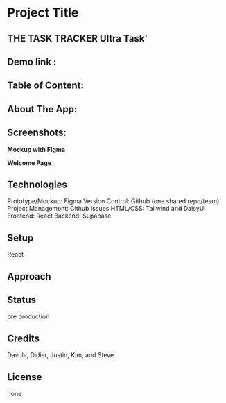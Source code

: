 # Project Title

## THE TASK TRACKER **Ultra Task**'

## Demo link :

## Table of Content:

## About The App:

## Screenshots:

**Mockup with Figma**


**Welcome Page**


## Technologies

Prototype/Mockup: Figma
Version Control: Github (one shared repo/team)
Project Management: Github Issues
HTML/CSS: Tailwind and DaisyUI
Frontend: React
Backend: Supabase

## Setup

React

## Approach

## Status

pre production

## Credits

Davola, Didier, Justin, Kim, and Steve

## License

none
